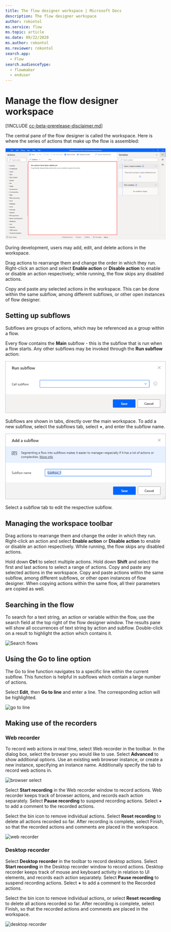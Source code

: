 ```yaml
---
title: The flow designer workspace | Microsoft Docs
description: The flow designer workspace
author: rokontol
ms.service: flow
ms.topic: article
ms.date: 09/22/2020
ms.author: rokontol
ms.reviewer: rokontol
search.app: 
  - Flow
search.audienceType: 
  - flowmaker
  - enduser
---
```


# Manage the flow designer workspace

[!INCLUDE [cc-beta-prerelease-disclaimer.md](../../includes/cc-beta-prerelease-disclaimer.md)]

The central pane of the flow designer is called the workspace. Here is where the series of actions that make up the flow is assembled:

![The flow designer workspace](./media/designer-workspace/flow-designer-workspace.png)

During development, users may add, edit, and delete actions in the workspace.

Drag actions to rearrange them and change the order in which they run. Right-click an action and select **Enable action** or **Disable action** to enable or disable an action respectively; while running, the flow skips any disabled actions.

Copy and paste any selected actions in the workspace. This can be done within the same subflow, among different subflows, or other open instances of flow designer.

## Setting up subflows

Subflows are groups of actions, which may be referenced as a group within a flow.

Every flow contains the **Main** subflow - this is the subflow that is run when a flow starts. Any other subflows may be invoked through the **Run subflow** action:

![The Run subflow action](./media/setting-subflows/run-subflow-action.png)

Subflows are shown in tabs, directly over the main workspace. To add a new subflow, select the subflows tab, select **+**, and enter the subflow name.

![Add new subflow](./media/setting-subflows/add-new-subflow.png)

Select a subflow tab to edit the respective subflow.

## Managing the workspace toolbar

Drag actions to rearrange them and change the order in which they run. Right-click an action and select **Enable action** or **Disable action** to enable or disable an action respectively. While running, the flow skips any disabled actions.

Hold down **Ctrl** to select multiple actions. Hold down **Shift** and select the first and last actions to select a range of actions. Copy and paste any selected actions in the workspace. Copy and paste actions within the same subflow, among different subflows, or other open instances of flow designer. When copying actions within the same flow, all their parameters are copied as well.

## Searching in the flow

To search for a text string, an action or variable within the flow, use the search field at the top right of the flow designer window. The results pane will show all occurrences of text string by action and subflow. Double-click on a result to highlight the action which contains it.

![Search flows](\media\searching-flow\search.png)

## Using the Go to line option

The Go to line function navigates to a specific line within the current subflow. This function is helpful in subflows which contain a large number of actions. 

Select **Edit**, then **Go to line** and enter a line. The corresponding action will be highlighted.

![go to line](\media\using-line-option\go-to-line.png)

## Making use of the recorders

### Web recorder
To record web actions in real time, select Web recorder in the toolbar. In the dialog box, select the browser you would like to use. Select **Advanced** to show additional options. Use an existing web browser instance, or create a new instance, specifying an instance name. Additionally specify the tab to record web actions in.

![browser select](\media\making-use-recorders\browser-select.png)

Select **Start recording** in the Web recorder window to record actions. Web recorder keeps track of browser actions, and records each action separately. Select **Pause recording** to suspend recording actions. Select **+** to add a comment to the recorded actions.

Select the bin icon to remove individual actions. Select **Reset recording** to delete all actions recorded so far. After recording is complete, select Finish, so that the recorded actions and comments are placed in the workspace.

![web recorder](\media\making-use-recorders\web-recorder.png)

### Desktop recorder
Select **Desktop recorder** in the toolbar to record desktop actions. Select **Start recording** in the Desktop recorder window to record actions. Desktop recorder keeps track of mouse and keyboard activity in relation to UI elements, and records each action separately. Select **Pause recording** to suspend recording actions. Select **+** to add a comment to the Recorded actions.

Select the bin icon to remove individual actions, or select **Reset recording** to delete all actions recorded so far. After recording is complete, select Finish, so that the recorded actions and comments are placed in the workspace.

![desktop recorder](\media\making-use-recorders\desktop-recorder.png)